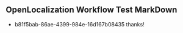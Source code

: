 ## OpenLocalization Workflow Test MarkDown
* b81f5bab-86ae-4399-984e-16d167b08435 thanks!

<!--HONumber=Aug16_HO4-->


